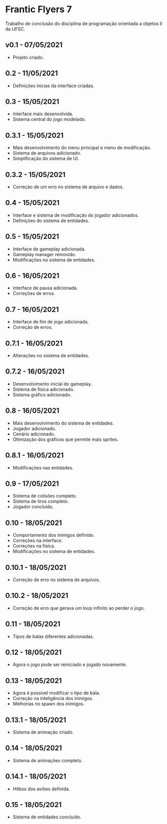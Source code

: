 # Frantic Flyers 7

Trabalho de conclusão do disciplina de programação orientada a objetos II da UFSC.

## v0.1 - 07/05/2021

* Projeto criado.

## 0.2 - 11/05/2021

* Definições inicias da interface criadas.

## 0.3 - 15/05/2021

* Interface mais desenvolvida.
* Sistema central do jogo modelado.

## 0.3.1 - 15/05/2021

* Mais desenvolvimento do menu principal e menu de modificação.
* Sistema de arquivos adicionado.
* Simplificação do sistema de UI.

## 0.3.2 - 15/05/2021

* Correção de um erro no sistema de arquivo e dados.

## 0.4 - 15/05/2021

* Interface e sistema de modificação do jogador adicionados.
* Definições do sistema de entidades.

## 0.5 - 15/05/2021

* Interface de gameplay adicionada.
* Gameplay manager removido.
* Modificações no sistema de entidades.

## 0.6 - 16/05/2021

* Interface de pausa adicionada.
* Correções de erros.

## 0.7 - 16/05/2021

* Interface de fim de jogo adicionada.
* Correção de erros.

## 0.7.1 - 16/05/2021

* Alterações no sistema de entidades.

## 0.7.2 - 16/05/2021

* Desenvolvimento inicial do gameplay.
* Sistema de física adicionado.
* Sistema gráfico adicionado.

## 0.8 - 16/05/2021

* Mais desenvolvimento do sistema de entidades.
* Jogador adicionado.
* Cenário adicionado.
* Otimização dos gráficos que permite mais sprites.

## 0.8.1 - 16/05/2021

* Modificações nas entidades.

## 0.9 - 17/05/2021

* Sistema de colisões completo.
* Sistema de tiros completo.
* Jogador concluído.

## 0.10 - 18/05/2021

* Comportamento dos inimigos definido.
* Correções na interface.
* Correções na física.
* Modificações no sistema de entidades.

## 0.10.1 - 18/05/2021

* Correção de erro no sistema de arquivos.

## 0.10.2 - 18/05/2021

* Correção de erro que gerava um loop infinito ao perder o jogo.

## 0.11 - 18/05/2021

* Tipos de balas diferentes adicionadas.

## 0.12 - 18/05/2021

* Agora o jogo pode ser reiniciado e jogado novamente.

## 0.13 - 18/05/2021

* Agora é possível modificar o tipo de bala.
* Correção na inteligência dos inimigos.
* Melhorias no spawn dos inimigos.

## 0.13.1 - 18/05/2021

* Sistema de animação criado.

## 0.14 - 18/05/2021

* Sistema de animações completo.

## 0.14.1 - 18/05/2021

* Hitbox dos aviões definida.

## 0.15 - 18/05/2021

* Sistema de entidades concluído.

